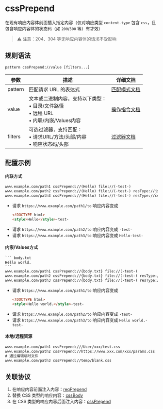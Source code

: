 # cssPrepend
在现有响应内容体前面插入指定内容（仅对响应类型 `content-type` 包含 `css`，且包含响应内容体的状态码（如 `200`/`500` 等）有才效）
> ⚠️ 注意：204、304 等无响应内容体的请求不受影响

## 规则语法
``` txt
pattern cssPrepend://value [filters...]
```
| 参数    | 描述                                                         | 详细文档                  |
| ------- | ------------------------------------------------------------ | ------------------------- |
| pattern | 匹配请求 URL 的表达式                                        | [匹配模式文档](./pattern) |
| value   | 文本或二进制内容，支持以下类型：<br/>• 目录/文件路径<br/>• 远程 URL<br/>• 内联/内嵌/Values内容 | [操作指令文档](./operation)   |
| filters | 可选过滤器，支持匹配：<br/>• 请求URL/方法/头部/内容<br/>• 响应状态码/头部 | [过滤器文档](./filters) |

## 配置示例
#### 内联方式
``` txt
www.example.com/path1 cssPrepend://(Hello) file://(-test-)
www.example.com/path2 cssPrepend://(Hello) file://(-test-) resType://js
www.example.com/path3 cssPrepend://(Hello) file://(-test-) resType://css
```
- 请求 `https://www.example.com/path1/to` 响应内容变成
    ``` html
    <!DOCTYPE html>
    <style>Hello</style>-test-
    ```
- 请求 `https://www.example.com/path2/to` 响应内容变成 `-test-`
- 请求 `https://www.example.com/path3/to` 响应内容变成 `Hello-test-`

#### 内嵌/Values方式
```` txt
``` body.txt
Hello world.
```
www.example.com/path1 cssPrepend://{body.txt} file://(-test-)
www.example.com/path2 cssPrepend://{body.txt} file://(-test-) resType://js
www.example.com/path3 cssPrepend://{body.txt} file://(-test-) resType://css
````
- 请求 `https://www.example.com/path1/to` 响应内容变成
    ``` html
    <!DOCTYPE html>
    <style>Hello world.</style>-test-
    ```
- 请求 `https://www.example.com/path2/to` 响应内容变成 `-test-`
- 请求 `https://www.example.com/path3/to` 响应内容变成 `Hello world.-test-`

#### 本地/远程资源

```` txt
www.example.com/path1 cssPrepend:///User/xxx/test.css
www.example.com/path2 cssPrepend://https://www.xxx.com/xxx/params.css
# 通过编辑临时文件
www.example.com/path3 cssPrepend://temp/blank.css
````

## 关联协议
1. 在响应内容前面注入内容：[reqPrepend](./reqPrepend)
2. 替换 CSS 类型的响应内容：[cssBody](./jsBody)
3. 在 CSS 类型的响应内容后面注入内容：[cssPrepend](./jsAppend)
